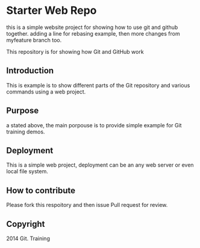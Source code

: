 # Starter Web Repo

this is a simple website project for showing how to use git and github together. adding a line for rebasing example, then
more changes from myfeature branch too.

This repository is for showing how Git and GitHub work

## Introduction

This is example is to show different parts of the Git repository and various commands using a web project.

## Purpose
a stated above, the main porpouse is to provide simple example for Git training demos.

## Deployment

This is a simple web project, deployment can be an any web server or even local file system.

## How to contribute
Please fork this respoitory and then issue Pull request for review.

## Copyright

2014 Git. Training